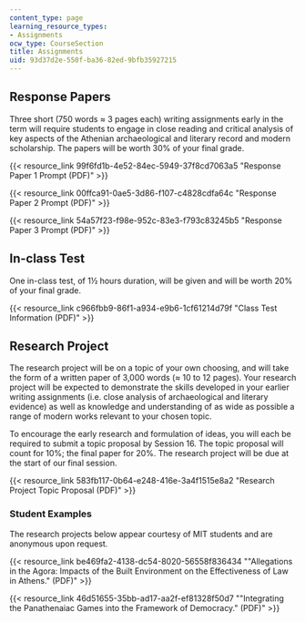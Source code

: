 ```yaml
---
content_type: page
learning_resource_types:
- Assignments
ocw_type: CourseSection
title: Assignments
uid: 93d37d2e-550f-ba36-82ed-9bfb35927215
---
```


Response Papers
---------------

Three short (750 words ≈ 3 pages each) writing assignments early in the term will require students to engage in close reading and critical analysis of key aspects of the Athenian archaeological and literary record and modern scholarship. The papers will be worth 30% of your final grade.

{{< resource_link 99f6fd1b-4e52-84ec-5949-37f8cd7063a5 "Response Paper 1 Prompt (PDF)" >}}

{{< resource_link 00ffca91-0ae5-3d86-f107-c4828cdfa64c "Response Paper 2 Prompt (PDF)" >}}

{{< resource_link 54a57f23-f98e-952c-83e3-f793c83245b5 "Response Paper 3 Prompt (PDF)" >}}

In-class Test
-------------

One in-class test, of 1½ hours duration, will be given and will be worth 20% of your final grade.

{{< resource_link c966fbb9-86f1-a934-e9b6-1cf61214d79f "Class Test Information (PDF)" >}}

Research Project
----------------

The research project will be on a topic of your own choosing, and will take the form of a written paper of 3,000 words (≈ 10 to 12 pages). Your research project will be expected to demonstrate the skills developed in your earlier writing assignments (i.e. close analysis of archaeological and literary evidence) as well as knowledge and understanding of as wide as possible a range of modern works relevant to your chosen topic.

To encourage the early research and formulation of ideas, you will each be required to submit a topic proposal by Session 16. The topic proposal will count for 10%; the final paper for 20%. The research project will be due at the start of our final session.

{{< resource_link 583fb117-0b64-e248-416e-3a4f1515e8a2 "Research Project Topic Proposal (PDF)" >}}

### Student Examples

The research projects below appear courtesy of MIT students and are anonymous upon request.

{{< resource_link be469fa2-4138-dc54-8020-56558f836434 "\"Allegations in the Agora: Impacts of the Built Environment on the Effectiveness of Law in Athens.\" (PDF)" >}}

{{< resource_link 46d51655-35bb-ad17-aa2f-ef81328f50d7 "\"Integrating the Panathenaiac Games into the Framework of Democracy.\" (PDF)" >}}